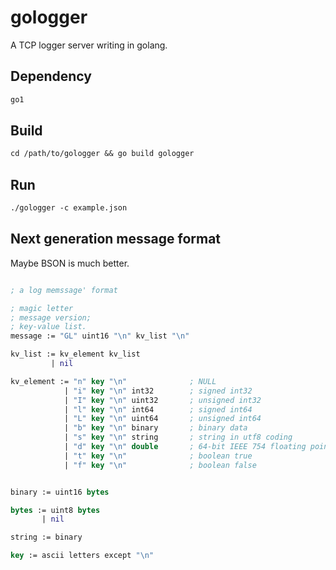 # gologger
A TCP logger server writing in golang.


## Dependency
``` clojure
go1
```

## Build
``` clojure
cd /path/to/gologger && go build gologger
```

## Run
``` clojure
./gologger -c example.json
```

## Next generation message format

Maybe BSON is much better.

``` clojure

; a log memssage' format

; magic letter
; message version;
; key-value list. 
message := "GL" uint16 "\n" kv_list "\n"

kv_list := kv_element kv_list
         | nil

kv_element := "n" key "\n"				; NULL
     		| "i" key "\n" int32		; signed int32
      		| "I" key "\n" uint32		; unsigned int32
      		| "l" key "\n" int64		; signed int64
      		| "L" key "\n" uint64		; unsigned int64
      		| "b" key "\n" binary		; binary data
      		| "s" key "\n" string		; string in utf8 coding
      		| "d" key "\n" double		; 64-bit IEEE 754 floating point
      		| "t" key "\n"				; boolean true
      		| "f" key "\n"				; boolean false


binary := uint16 bytes

bytes := uint8 bytes
	   | nil

string := binary

key := ascii letters except "\n"


```